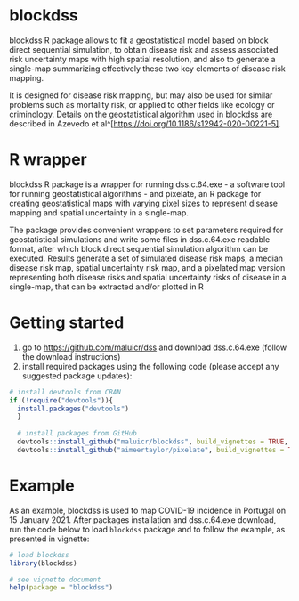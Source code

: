 # blockdss

blockdss R package allows to fit a geostatistical model based on block direct sequential simulation, to obtain disease risk and assess associated risk uncertainty maps with high spatial resolution, and also to generate a single-map summarizing effectively these two key elements of disease risk mapping. 

It is designed for disease risk mapping, but may also be used for similar problems such as mortality risk, or applied to other fields like ecology or criminology. Details on the geostatistical algorithm used in blockdss are described in Azevedo et al^[https://doi.org/10.1186/s12942-020-00221-5].

# R wrapper

blockdss R package is a wrapper for running dss.c.64.exe - a software tool for running geostatistical algorithms - and pixelate, an R package for creating geostatistical maps with varying pixel sizes to represent disease mapping and spatial uncertainty in a single-map.

The package provides convenient wrappers to set parameters required for geostatistical simulations and write some files in dss.c.64.exe readable format, after which block direct sequential simulation algorithm can be executed. Results generate a set of simulated disease risk maps, a median disease risk map, spatial uncertainty risk map, and a pixelated map version representing both disease risks and spatial uncertainty risks of disease in a single-map, that can be extracted and/or plotted in R 

# Getting started

1. go to https://github.com/maluicr/dss and download dss.c.64.exe (follow the download instructions)
2. install required packages using the following code (please accept any suggested package updates): 

```r
# install devtools from CRAN
if (!require("devtools")){
  install.packages("devtools")
  }
  
  # install packages from GitHub
  devtools::install_github("maluicr/blockdss", build_vignettes = TRUE, dependencies = TRUE)
  devtools::install_github("aimeertaylor/pixelate", build_vignettes = TRUE, dependencies = TRUE)
```

# Example

As an example, blockdss is used to map COVID-19 incidence in Portugal on 15 January 2021. After packages installation and dss.c.64.exe download, run the code below to load `blockdss` package and to follow the example, as presented in vignette:

```r
# load blockdss 
library(blockdss)

# see vignette document
help(package = "blockdss")
```
